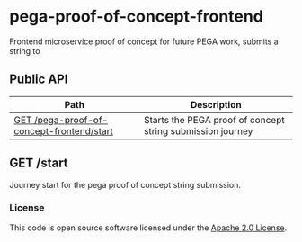 pega-proof-of-concept-frontend
================================

Frontend microservice proof of concept for future PEGA work, submits a string to 

## Public API

| Path                                                      | Description                                                |
|-----------------------------------------------------------|------------------------------------------------------------|
| [GET /pega-proof-of-concept-frontend/start](#get-start) | Starts the PEGA proof of concept string submission journey |

## GET /start
Journey start for the pega proof of concept string submission.

### License

This code is open source software licensed under the [Apache 2.0 License]("http://www.apache.org/licenses/LICENSE-2.0.html").